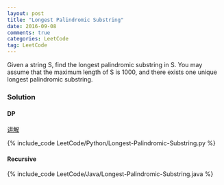```yaml
---
layout: post
title: "Longest Palindromic Substring"
date: 2016-09-08
comments: true
categories: LeetCode
tag: LeetCode
---
```



Given a string S, find the longest palindromic substring in S. You may assume that the maximum length of S is 1000, and there exists one unique longest palindromic substring.

<!--more-->
### Solution
#### DP
[讲解](http://articles.leetcode.com/longest-palindromic-substring-part-i/)

{% include_code LeetCode/Python/Longest-Palindromic-Substring.py %}

#### Recursive
{% include_code LeetCode/Java/Longest-Palindromic-Substring.java %}
